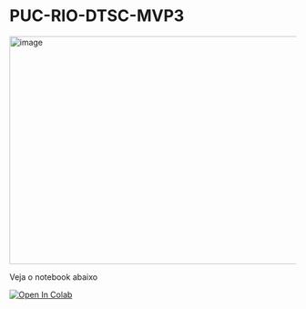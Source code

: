 # PUC-RIO-DTSC-MVP3
<img width="796" height="400" alt="image" src="https://github.com/user-attachments/assets/36a4b8a5-f8d1-4177-ae8e-a23c875028b5" />

 
Veja o notebook abaixo

[![Open In Colab](https://colab.research.google.com/assets/colab-badge.svg)](https://colab.research.google.com/drive/11jroje6zWzvAzF3u9Q9PVI8z7Ig1zbvz?usp=sharing)
